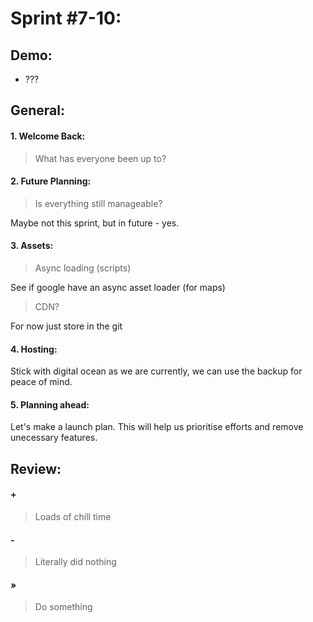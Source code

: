 # Sprint #7-10:

## Demo:
- ???

## General:
#### 1. Welcome Back:
> What has everyone been up to?

#### 2. Future Planning:
> Is everything still manageable?

Maybe not this sprint, but in future - yes.

#### 3. Assets:
> Async loading (scripts)

See if google have an async asset loader (for maps)

> CDN?

For now just store in the git

#### 4. Hosting:

Stick with digital ocean as we are currently, we can use the backup for peace of mind.

#### 5. Planning ahead:

Let's make a launch plan.  This will help us prioritise efforts and remove unecessary features.

## Review:
#### +
> Loads of chill time

#### -
> Literally did nothing

#### »
> Do something